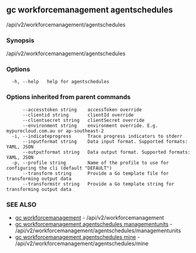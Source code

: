 ## gc workforcemanagement agentschedules

/api/v2/workforcemanagement/agentschedules

### Synopsis

/api/v2/workforcemanagement/agentschedules

### Options

```
  -h, --help   help for agentschedules
```

### Options inherited from parent commands

```
      --accesstoken string    accessToken override
      --clientid string       clientId override
      --clientsecret string   clientSecret override
      --environment string    environment override. E.g. mypurecloud.com.au or ap-southeast-2
  -i, --indicateprogress      Trace progress indicators to stderr
      --inputformat string    Data input format. Supported formats: YAML, JSON
      --outputformat string   Data output format. Supported formats: YAML, JSON
  -p, --profile string        Name of the profile to use for configuring the cli (default "DEFAULT")
      --transform string      Provide a Go template file for transforming output data
      --transformstr string   Provide a Go template string for transforming output data
```

### SEE ALSO

* [gc workforcemanagement](gc_workforcemanagement.html)	 - /api/v2/workforcemanagement
* [gc workforcemanagement agentschedules managementunits](gc_workforcemanagement_agentschedules_managementunits.html)	 - /api/v2/workforcemanagement/agentschedules/managementunits
* [gc workforcemanagement agentschedules mine](gc_workforcemanagement_agentschedules_mine.html)	 - /api/v2/workforcemanagement/agentschedules/mine


